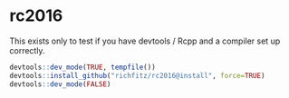 # rc2016

This exists only to test if you have devtools / Rcpp and a compiler set up correctly.

```r
devtools::dev_mode(TRUE, tempfile())
devtools::install_github("richfitz/rc2016@install", force=TRUE)
devtools::dev_mode(FALSE)
```
